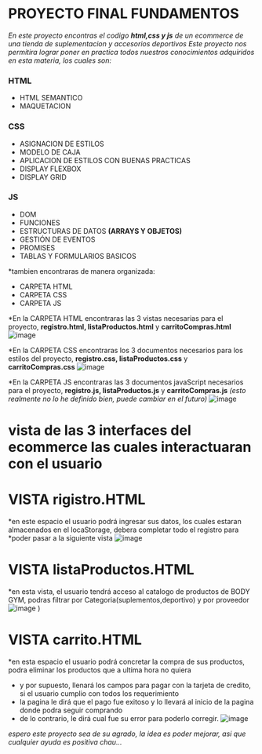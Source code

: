 # PROYECTO FINAL FUNDAMENTOS

*En este proyecto encontras el codigo **html,css y js** de un ecommerce de una tienda de suplementacion y accesorios deportivos*
*Este proyecto nos permitira lograr poner en practica todos nuestros conocimientos adquiridos en esta materia, los cuales son:*

### HTML
* HTML SEMANTICO
* MAQUETACION
### CSS
* ASIGNACION DE ESTILOS
* MODELO DE CAJA
* APLICACION DE ESTILOS CON BUENAS PRACTICAS
* DISPLAY FLEXBOX
* DISPLAY GRID
### JS
* DOM 
* FUNCIONES 
* ESTRUCTURAS DE DATOS **(ARRAYS Y OBJETOS)**
* GESTIÓN DE EVENTOS
* PROMISES
* TABLAS Y FORMULARIOS BASICOS

*tambien encontraras de manera organizada:

* CARPETA HTML
* CARPETA CSS
* CARPETA JS 

*En la CARPETA HTML encontraras las 3 vistas necesarias para el proyecto, **registro.html, listaProductos.html** y **carritoCompras.html**
![image](https://github.com/user-attachments/assets/1cfea7e4-44e8-4b1b-9abb-032f094e5868)


*En la CARPETA CSS encontraras los 3 documentos necesarios para los estilos del proyecto, **registro.css, listaProductos.css** y **carritoCompras.css**
![image](https://github.com/user-attachments/assets/074eafdf-f386-4791-bf4b-e32bf127c8dc)

*En la CARPETA JS encontraras las 3 documentos javaScript necesarios para el proyecto, **registro.js, listaProductos.js** y **carritoCompras.js** *(esto realmente no lo he definido bien, puede cambiar en el futuro)*
![image](https://github.com/user-attachments/assets/a43649c7-3caf-4cc3-9bcd-2090747e2261)

# vista de las 3 interfaces del ecommerce las cuales interactuaran con el usuario


# VISTA rigistro.HTML
*en este espacio el usuario podrá ingresar sus datos, los cuales estaran almacenados en el locaStorage, debera completar todo el registro para
*poder pasar a la siguiente vista
![image](https://github.com/user-attachments/assets/ed7938da-d75d-496f-ab9a-9ba3ac252c4b)
# VISTA listaProductos.HTML
*en esta vista, el usuario tendrá acceso al catalogo de productos de BODY GYM, podras filtrar por Categoria(suplementos,deportivo) y por proveedor
![image](https://github.com/user-attachments/assets/3afa86d6-afe1-43ab-adf9-caba67d6dc82)
)
# VISTA carrito.HTML
*en esta espacio el usuario podrá concretar la compra de sus productos, podra eliminar los productos que a ultima hora no quiera
* y por supuesto, llenará los campos para pagar con la tarjeta de credito, si el usuario cumplio con todos los requerimiento
* la pagina le dirá que el pago fue exitoso y lo llevará al inicio de la pagina donde podra seguir comprando
* de lo contrario, le dirá cual fue su error para poderlo corregir.
![image](https://github.com/user-attachments/assets/c0f3d2f7-0da6-4300-92a9-95632aefe12e)

*espero este proyecto sea de su agrado, la idea es poder mejorar, asi que cualquier ayuda es positiva
chau...*






